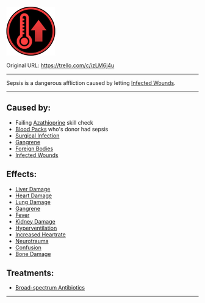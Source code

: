 ![tile016(1).png\|200](./Sepsis%20-%20Attachments/6718845db30472d958dd7adb.png)

Original URL: https://trello.com/c/izLM6j4u

---

Sepsis is a dangerous affliction caused by letting [Infected Wounds](../Any%20bodypart/Infected%20Wounds.md).

---

## Caused by:

- Failing [Azathioprine](../Items/Azathioprine.md) skill check
- [Blood Packs](../Items/Blood%20Packs.md) who's donor had sepsis
- [Surgical Infection](../Surgery%20Plus%20Expansion/Surgical%20Infection.md)
- [Gangrene](../Extremities/Gangrene.md)
- [Foreign Bodies](../Any%20bodypart/Foreign%20Bodies.md)
- [Infected Wounds](../Any%20bodypart/Infected%20Wounds.md)

## Effects:

- [Liver Damage](../Torso/Liver%20Damage.md)
- [Heart Damage](../Heart/Heart%20Damage.md)
- [Lung Damage](../Lungs/Lung%20Damage.md)
- [Gangrene](../Extremities/Gangrene.md)
- [Fever](../Symptoms/Fever.md)
- [Kidney Damage](../Torso/Kidney%20Damage.md)
- [Hyperventilation](../Lungs/Hyperventilation.md)
- [Increased Heartrate](../Symptoms/Increased%20Heartrate.md)
- [Neurotrauma](../Head_Brain/Neurotrauma.md)
- [Confusion](../Symptoms/Confusion%201.md)
- [Bone Damage](../Bones/Bone%20Damage.md)

## Treatments:

- [Broad-spectrum Antibiotics](../Items/Broad-spectrum%20Antibiotics.md)

---

